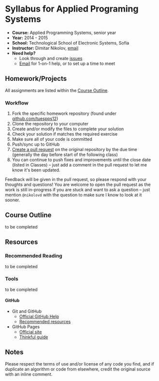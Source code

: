 # Syllabus for Applied Programing Systems

* **Course:** Applied Programming Systems, senior year
* **Year:** 2014 - 2015
* **School:** Technological School of Electronic Systems, Sofia
* **Instructor:** Dimitar Nikolov, [email](mailto:dimitar.nikolov.tues@gmail.com)
* **Need help?**
   * Look through and create [issues](https://github.com/ppstues/syllabus/issues)
   * [Email](mailto:dimitar.nikolov.tues@gmail.com) for 1-on-1 help, or to set up a time to meet

## Homework/Projects

All assignments are listed within the [Course Outline](#course-outline).

### Workflow

1. Fork the specific homework repository (found under [github.com/tuespps12](https://github.com/tuespps12))
1. Clone the repository to your computer
1. Create and/or modify the files to complete your solution
1. Check your solution if matches the required exercise 
1. Make sure all of your code is committed
1. Push/sync up to GitHub
1. [Create a pull request](https://help.github.com/articles/creating-a-pull-request) on the original repository by the due time (generally the day before start of the following class)
1. You can continue to push fixes and improvements until the close date (listed in Classes) – just add a comment in the pull request to let me know it's been updated.

Feedback will be given in the pull request, so please respond with your thoughts and questions! You are welcome to open the pull request as the work is still in-progress if you are stuck and want to ask a question – just mention `@nikolovd` with the question to make sure I know to look at it sooner.

## Course Outline 

to be completed

## Resources

### Recommended Reading

to be completed

### Tools

to be completed

#### GitHub

* Git and GitHub
    * [Official GitHub Help](https://help.github.com/)
    * [Recommended resources](https://help.github.com/articles/what-are-other-good-resources-for-learning-git-and-github)
* GitHub Pages
    * [Official site](http://pages.github.com/)
    * [Thinkful guide](http://www.thinkful.com/learn/a-guide-to-using-github-pages/)

## Notes

Please respect the terms of use and/or license of any code you find, and if duplicate an algorithm or code from elsewhere, credit the original source with an inline comment.
